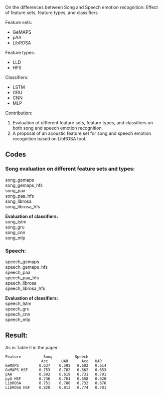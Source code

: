 
On the differences between Song and Speech emotion recognition:
Effect of feature sets, feature types, and classifiers

Feature sets:
 - GeMAPS
 - pAA
 - LibROSA

Feature types:
 - LLD
 - HFS

Classifiers:  
 - LSTM
 - GRU
 - CNN
 - MLP


Contribution:  
1. Evaluation of different feature sets, feature types, and classifiers 
   on both song and speech emotion recognition.
2. A proposal of an acoustic feature set for song and speech emotion 
   recognition based on LibROSA tool.

## Codes  
### Song evaluation on different feature sets and types:

song_gemaps  
song_gemaps_hfs  
song_paa  
song_paa_hfs  
song_librosa  
song_librosa_hfs

**Evaluation of classifiers:**   
song_lstm  
song_gru  
song_cnn  
song_mlp  


### Speech:  
speech_gemaps  
speech_gemaps_hfs  
speech_paa  
speech_paa_hfs  
speech_librosa  
speech_librosa_hfs  

**Evaluation of classifiers:**  
speech_lstm  
speech_gru  
speech_cnn  
speech_mlp  

## Result:    
As in Table II in the paper

~~~
Feature	         Song		   Speech	
	            Acc      UAR      Acc	UAR
GeMAPS         0.637	0.592	0.602	0.614
GeMAPS HSF	   0.753	0.762	0.662	0.653
pAA            0.592	0.619	0.731	0.701
pyA HSF        0.736	0.761	0.658	0.620
LibROSA        0.751	0.780	0.732	0.676
LibROSA HSF	   0.820	0.813	0.774	0.781
~~~


